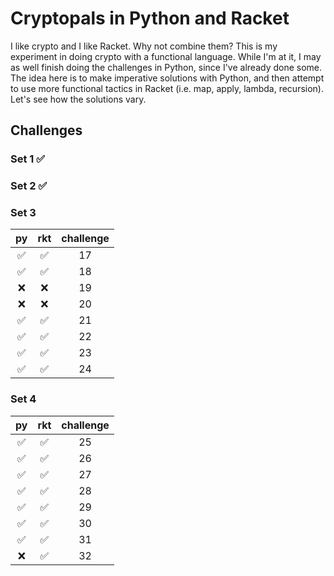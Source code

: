 # Cryptopals in Python and Racket

I like crypto and I like Racket. Why not combine them? This is my experiment in doing crypto with a functional language. While I'm at it, I may as well finish doing the challenges in Python, since I've already done some. The idea here is to make imperative solutions with Python, and then attempt to use more functional tactics in Racket (i.e. map, apply, lambda, recursion). Let's see how the solutions vary.

## Challenges

### Set 1 :white_check_mark:

### Set 2 :white_check_mark:

### Set 3
| py                 | rkt                | challenge |
| :----------------: | :----------------: | :--------:|
| :white_check_mark: | :white_check_mark: | 17        |
| :white_check_mark: | :white_check_mark: | 18        |
| :x:                | :x: | 19        |
| :x:                | :x: | 20        |
| :white_check_mark: | :white_check_mark: | 21        |
| :white_check_mark: | :white_check_mark: | 22        |
| :white_check_mark: | :white_check_mark: | 23        |
| :white_check_mark: | :white_check_mark: | 24        |

### Set 4
| py     | rkt  | challenge |
| :----------------: | :--: | :-------: |
| :white_check_mark: | :white_check_mark: | 25        |
| :white_check_mark: | :white_check_mark: | 26        |
| :white_check_mark: | :white_check_mark: | 27        |
| :white_check_mark: | :white_check_mark: | 28        |
| :white_check_mark: | :white_check_mark: | 29        |
| :white_check_mark: | :white_check_mark:  | 30        |
| :white_check_mark: | :white_check_mark:  | 31        |
| :x: | :white_check_mark:  | 32        |
